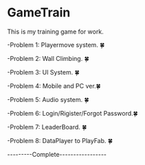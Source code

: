 # GameTrain
This is my training game for work.

-Problem 1:  Playermove system. 🍀

-Problem 2:  Wall Climbing. 🍀

-Problem 3:  UI System. 🍀

-Problem 4:  Mobile and PC ver.🍀

-Problem 5:  Audio system. 🍀

-Problem 6:  Login/Rigister/Forgot Password.🍀

-Problem 7: LeaderBoard. 🍀

-Problem 8: DataPlayer to PlayFab. 🍀

---------Complete-----------------
